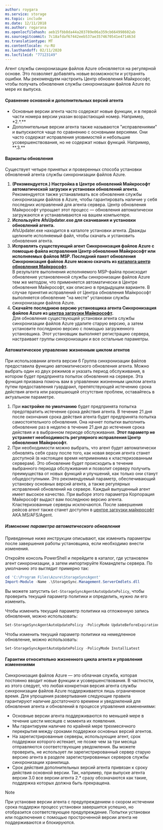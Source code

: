 ```yaml
---
author: roygara
ms.service: storage
ms.topic: include
ms.date: 12/11/2018
ms.author: rogarana
ms.openlocfilehash: aeb15fbb8da44a203789e06a359cb664998602ab
ms.sourcegitcommit: 7c18afdaf67442eeb537ae3574670541e471463d
ms.translationtype: MT
ms.contentlocale: ru-RU
ms.lasthandoff: 02/11/2020
ms.locfileid: "77123149"
---
```

Агент службы синхронизации файлов Azure обновляется на регулярной основе. Это позволяет добавлять новые возможности и устранять ошибки. Мы рекомендуем настроить Центр обновления Майкрософт, чтобы получать обновления службы синхронизации файлов Azure по мере их выпуска.

#### <a name="major-vs-minor-agent-versions"></a>Сравнение основной и дополнительных версий агента
* Основные версии агента часто содержат новые функции, и в первой части номера версии указан возрастающий номер. Например, \*2.\*.\*\*
* Дополнительные версии агента также называются "исправлениями" и выпускаются чаще по сравнению с основными версиями. Они часто содержат исправления уязвимостей и небольшие усовершенствования, но не содержат новых функций. Например, \*\*.3.\*\*

#### <a name="upgrade-paths"></a>Варианты обновления
Существует четыре принятых и проверенных способа установки обновлений агента службы синхронизации файлов Azure. 
1. **(Рекомендуется.) Настройка в Центре обновлений Майкрософт автоматической загрузки и установки обновлений агента.**  
    Рекомендуется также устанавливать все обновления службы синхронизации файлов в Azure, чтобы гарантировать наличие у себя последних исправлений для агента сервера. Центр обновления Майкрософт упрощает этот процесс — обновления автоматически загружаются и устанавливаются на вашем компьютере.
2. **Используйте AfsUpdater.exe для скачивания и установки обновлений агента.**  
    AfsUpdater.exe находится в каталоге установки агента. Дважды щелкните исполняемый файл, чтобы скачать и установить обновления агента. 
3. **Исправлять существующий агент Синхронизация файлов Azure с помощью файла исправления Центр обновления Майкрософт или исполняемых файлов MSP. Последний пакет обновления Синхронизация файлов Azure можно скачать из [каталога центр обновления Майкрософт](https://www.catalog.update.microsoft.com/Search.aspx?q=Azure%20File%20Sync).**  
    В результате выполнения исполняемого MSP-файла происходит обновление установленной службы синхронизации файлов Azure тем же методом, что применяется автоматически в Центре обновления Майкрософт, как описано в предыдущем варианте. В случае принятия исправлений от Центра обновления Майкрософт выполняется обновление "на месте" установки службы синхронизации файлов Azure.
4. **Скачайте последнюю версию установщика агента Синхронизация файлов Azure из [центра загрузки Майкрософт](https://go.microsoft.com/fwlink/?linkid=858257).**  
    Для обновления существующей установки агента службы синхронизации файлов Azure удалите старую версию, а затем установите последнюю версию с помощью загруженного установщика. Этот установщик выполняет регистрацию сервера, настраивает группы синхронизации и все остальные параметры.

#### <a name="automatic-agent-lifecycle-management"></a>Автоматическое управление жизненным циклом агентов
При использовании агента версии 6 Группа синхронизации файлов предоставила функцию автоматического обновления агента. Можно выбрать один из двух режимов и указать период обслуживания, в котором будет предпринята попыток обновления на сервере. Эта функция призвана помочь вам в управлении жизненным циклом агента путем предоставления гуардраил, препятствующей истечению срока действия агента или разрешающей отсутствие проблем, оставайтесь в актуальном параметре.
1. При **настройке по умолчанию** будет предпринята попытка предотвратить истечение срока действия агента. В течение 21 дня после окончания срока действия агента будет предпринята попытка самостоятельного обновления. Она начнет попытки выполнить обновление раз в неделю в течение 21 дня до истечения срока действия и в выбранном периоде обслуживания. **Этот параметр не устраняет необходимость регулярного исправления Центр обновления Майкрософт.**
1. При необходимости можно выбрать, что агент будет автоматически обновлять себя сразу после того, как новая версия агента станет доступной (в настоящее время неприменима к кластеризованным серверам). Это обновление будет происходить в течение выбранного периода обслуживания и позволит серверу получить преимущества от новых функций и улучшений, как только они станут общедоступными. Это рекомендуемый параметр, обеспечивающий установку основных версий агента, а также регулярных исправлений обновлений на сервере. Каждый выпущенный агент имеет высокое качество. При выборе этого параметра Корпорация Майкрософт выдаст вам последнюю версию агента. Кластеризованные серверы исключаются. После завершения рейсов агент также станет доступен в [центре загрузки майкрософт](https://go.microsoft.com/fwlink/?linkid=858257) AKA.MS/AFS/Agent.

 ##### <a name="changing-the-auto-upgrade-setting"></a>Изменение параметра автоматического обновления

Приведенные ниже инструкции описывают, как изменить параметры после завершения работы установщика, если необходимо внести изменения.

Откройте консоль PowerShell и перейдите в каталог, где установлен агент синхронизации, а затем импортируйте Командлеты сервера. По умолчанию это выглядит примерно так:
```powershell
cd 'C:\Program Files\Azure\StorageSyncAgent'
Import-Module -Name .\StorageSync.Management.ServerCmdlets.dll
```

Вы можете запустить `Get-StorageSyncAgentAutoUpdatePolicy`, чтобы проверить текущий параметр политики и определить, нужно ли его изменить.

Чтобы изменить текущий параметр политики на отложенную запись обновления, можно использовать:
```powershell
Set-StorageSyncAgentAutoUpdatePolicy -PolicyMode UpdateBeforeExpiration
```

Чтобы изменить текущий параметр политики на немедленное обновление, можно использовать:
```powershell
Set-StorageSyncAgentAutoUpdatePolicy -PolicyMode InstallLatest
```

#### <a name="agent-lifecycle-and-change-management-guarantees"></a>Гарантии относительно жизненного цикла агента и управления изменениями
Синхронизация файлов Azure — это облачная служба, которая постоянно вводит новые функции и усовершенствования. В частности, из этого следует, что любая конкретная версия агента службы синхронизации файлов Azure поддерживается лишь ограниченное время. Для упрощения развертывания следующие правила гарантируют наличие достаточного времени и уведомлений для обновления агента и обновлений в процессе управления изменениями:

- Основные версии агента поддерживаются по меньшей мере в течение шести месяцев с момента их появления.
- Мы гарантируем наличие по крайней мере трехмесячного перекрытия между сроками поддержки основных версий агентов. 
- На зарегистрированные серверы, использующие агент, срок поддержки которого истекает, не позже чем за три месяца отправляются соответствующие уведомления. Вы можете проверить, не использует ли зарегистрированный сервер старую версию агента в разделе зарегистрированных серверов службы синхронизации хранилища.
- Срок действия дополнительных версий агента привязан к сроку действия основной версии. Так, например, при выпуске агента версии 3.0 все версии агента 2.\* сразу обозначаются как такие, поддержка которых должна быть прекращена.

> [!Note]
> При установке версии агента с предупреждением о скором истечении срока поддержи процесс установки завершится успешно, но отобразится соответствующее предупреждение. Попытки установки или подключения с помощью простроченной версии агента не поддерживаются и блокируются.
